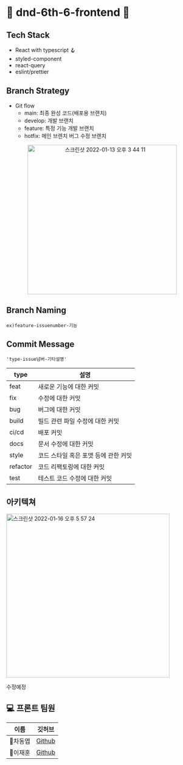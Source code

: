 # 🐶 dnd-6th-6-frontend 🐶

## Tech Stack

  * React with typescript 🪝
  * styled-component
  * react-query
  * eslint/prettier

## Branch Strategy
* Git flow
  * main: 최종 완성 코드(배포용 브랜치)
  * develop: 개발 브랜치
  * feature: 특정 기능 개발 브랜치
  * hotfix: 메인 브렌치 버그 수정 브랜치
<p align="center">
<img width="392" alt="스크린샷 2022-01-13 오후 3 44 11" src="https://user-images.githubusercontent.com/64008899/149279100-15969b29-355a-425b-9392-5f5975f76e73.png">
 </p>
 
## Branch Naming
    ex)feature-issuenumber-기능
    
## Commit Message

    'type-issue넘버-기타설명'

|type| 설명|
| ----| ---|
|feat	|새로운 기능에 대한 커밋|
|fix	|수정에 대한 커밋|
|bug	|버그에 대한 커밋|
|build |	빌드 관련 파일 수정에 대한 커밋 |
|ci/cd	| 배포 커밋 |
|docs	|문서 수정에 대한 커밋|
|style	| 코드 스타일 혹은 포맷 등에 관한 커밋 |
|refactor |	코드 리팩토링에 대한 커밋|
|test	| 테스트 코드 수정에 대한 커밋 |


## 아키텍쳐
<img width="429" alt="스크린샷 2022-01-16 오후 5 57 24" src="https://user-images.githubusercontent.com/64008899/149653656-047159f8-0963-4ce3-9252-85f9ce503609.png">

수정예정

## 💻 프론트 팀원
|이름|깃허브|
|-----|---|
|🐶차동엽|[Github](https://github.com/dongyeopca)|
|🐶이재훈|[Github](https://github.com/abc5259)|
